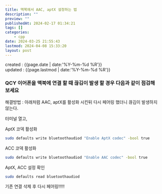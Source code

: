 ```yaml
---
title: 맥북에서 AAC, aptX 설정하는 법
description: ""
preview: ""
publishedAt: 2024-02-17 01:34:21
tags: []
categories:
    - cpp
date: 2024-03-25 21:55:43
lastmod: 2024-04-08 15:33:20
layout: post
---
```


created : {{page.date | date:'%Y-%m-%d %R'}}  
updated : {{page.lastmod | date:'%Y-%m-%d %R'}}

### QCY 이어폰을 맥북에 연결 할 때 끊김이 발생 할 경우 다음과 같이 점검해보세요
해결방법 : 아래처럼 AAC, aptX를 활성화 시킨뒤 다시 페어링 했더니 끊김이 발생하지 않는다.


터미널 열고,

AptX 코덱 활성화   
```bash
sudo defaults write bluetoothaudiod "Enable AptX codec" -bool true
```

ACC 코덱 활성화   
```bash
sudo defaults write bluetoothaudiod "Enable AAC codec" -bool true
```

AptX, ACC 설정 확인   
```bash
sudo defaults read bluetoothaudiod
```

기존 연결 삭제 후 다시 페어링!!!!!  









